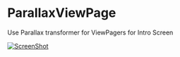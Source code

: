 # ParallaxViewPage
Use Parallax transformer for ViewPagers  for Intro Screen


[![ScreenShot](http://img.youtube.com/vi/oXJ3QcbJp_I/hqdefault.jpg)](https://www.youtube.com/watch?v=oXJ3QcbJp_I)
